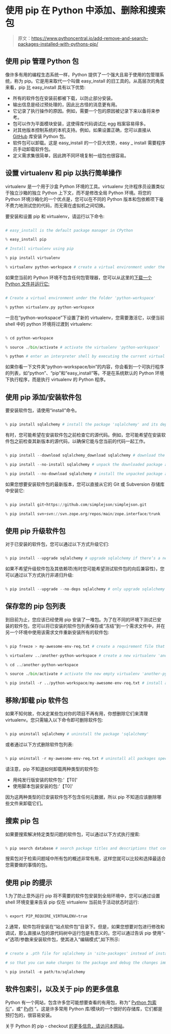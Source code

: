 # 使用 pip 在 Python 中添加、删除和搜索包

> 原文：<https://www.pythoncentral.io/add-remove-and-search-packages-installed-with-pythons-pip/>

## 使用 pip 管理 Python 包

像许多有用的编程生态系统一样，Python 提供了一个强大且易于使用的包管理系统，称为 pip。它是用来取代一个叫做 easy_install 的旧工具的。从高层次的角度来看，pip 比 easy_install 具有以下优势:

*   所有的软件包在安装前都被下载，以防止部分安装。
*   输出信息是经过预处理的，因此比古怪的消息更有用。
*   它记录了执行操作的原因。例如，需要一个包的原因被记录下来以备将来参考。
*   包可以作为平面模块安装，这使得库代码调试比 egg 档案容易得多。
*   对其他版本控制系统的本机支持。例如，如果设置正确，您可以直接从 [GitHub](https://github.com/ "GitHub") 库安装 Python 包。
*   软件包可以卸载。这是 easy_install 的一个巨大优势，easy _ install 需要程序员手动卸载软件包。
*   定义需求集很简单，因此跨不同环境复制一组包也很容易。

## 设置 virtualenv 和 pip 以执行简单操作

virtualenv 是一个用于沙盒 Python 环境的工具。virtualenv 允许程序员设置类似于独立沙箱的独立 Python 上下文，而不是修改全局 Python 环境。将您的 Python 环境沙箱化的一个优点是，您可以在不同的 Python 版本和包依赖项下毫不费力地测试您的代码，而无需在虚拟机之间切换。

要安装和设置 pip 和 virtualenv，请运行以下命令:

```py

# easy_install is the default package manager in CPython

% easy_install pip

# Install virtualenv using pip

% pip install virtualenv

% virtualenv python-workspace # create a virtual environment under the folder 'python-workspace'

```

如果您当前的 Python 环境不包含任何包管理器，您可以从这里的[下载一个 Python 文件并运行它:](https://raw.github.com/pypa/virtualenv/master/virtualenv.py "Virtualenv download")

```py

# Create a virtual environment under the folder 'python-workspace'

% python virtualenv.py python-workspace

```

一旦在“python-workspace”下设置了新的 virtualenv，您需要激活它，以便当前 shell 中的 python 环境将过渡到 virtualenv:

```py

% cd python-workspace

% source ./bin/activate # activate the virtualenv 'python-workspace'

% python # enter an interpreter shell by executing the current virtual python program under 'python-workspace/bin/python'

```

如果你看一下文件夹“python-workspace/bin”的内容，你会看到一个可执行程序的列表，如“python”、“pip”和“easy_install”等。不是在系统默认的 Python 环境下执行程序，而是执行 virtualenv 的 Python 程序。

## 使用 pip 添加/安装软件包

要安装软件包，请使用“install”命令。

```py

% pip install sqlalchemy # install the package 'sqlalchemy' and its dependencies

```

有时，您可能希望在安装软件包之前检查它的源代码。例如，您可能希望在安装软件包之前检查其新版本的源代码，以确保它能与您当前的代码一起工作。

```py

% pip install --download sqlalchemy_download sqlalchemy # download the package 'sqlalchemy' archives into 'sqlalchemy_download' instead of installing it

% pip install --no-install sqlalchemy # unpack the downloaded package archives into 'python-workspace/build' for inspection

% pip install --no-download sqlalchemy # install the unpacked package archives

```

如果您想要安装软件包的最新版本，您可以直接从它的 Git 或 Subversion 存储库中安装它:

```py

% pip install git+https://github.com/simplejson/simplejson.git

% pip install svn+svn://svn.zope.org/repos/main/zope.interface/trunk

```

## 使用 pip 升级软件包

对于已安装的软件包，您可以通过以下方式升级它们:

```py

% pip install --upgrade sqlalchemy # upgrade sqlalchemy if there’s a newer version available. Notice that --upgrade will recursively upgrade sqlalchemy and all of its dependencies.

```

如果不希望升级软件包及其依赖项(有时您可能希望测试软件包的向后兼容性)，您可以通过以下方式执行非递归升级:

```py

% pip install --upgrade --no-deps sqlalchemy # only upgrade sqlalchemy but leave its dependencies alone

```

## 保存您的 pip 包列表

到目前为止，您应该已经使用 pip 安装了一堆包。为了在不同的环境下测试已安装的软件包，您可以将已安装的软件包列表保存或“冻结”到一个需求文件中，并在另一个环境中使用该需求文件重新安装所有的软件包:

```py

% pip freeze > my-awesome-env-req.txt # create a requirement file that contains a list of all installed packages in the current virtualenv 'python-workspace'

% virtualenv ../another-python-workspace # create a new virtualenv 'another-python-workspace'

% cd ../another-python-workspace

% source ./bin/activate # activate the new empty virtualenv 'another-python-workspace'

% pip install -r ../python-workspace/my-awesome-env-req.txt # install all packages specified in 'my-awesome-env-req.txt'

```

## 移除/卸载 pip 软件包

如果不知何故，你决定某些包对你的项目不再有用，你想删除它们来清理 virtualenv。您只需输入以下命令即可删除软件包:

```py

% pip uninstall sqlalchemy # uninstall the package 'sqlalchemy'

```

或者通过以下方式删除软件包列表:

```py

% pip uninstall -r my-awesome-env-req.txt # uninstall all packages specified in 'my-awesome-env-req.txt'

```

请注意，pip 不知道如何卸载两种类型的软件包:

*   用纯发行版安装的软件包:'【T0]'
*   使用脚本包装安装的包:'【T0]'

因为这两种类型的已安装软件包不包含任何元数据，所以 pip 不知道应该删除哪些文件来卸载它们。

## 搜索 pip 包

如果要搜索解决特定类型问题的软件包，可以通过以下方式执行搜索:

```py

% pip search database # search package titles and descriptions that contain the word 'database'

```

搜索包对于检索问题域中所有包的概述非常有用，这样您就可以比较和选择最适合您需要做的事情的包。

## 使用 pip 的提示

1.为了防止意外运行 pip 将不需要的软件包安装到全局环境中，您可以通过设置 shell 环境变量来告诉 pip 仅在 virtualenv 当前处于活动状态时运行:

```py

% export PIP_REQUIRE_VIRTUALENV=true

```

2.通常，软件包将安装在“站点软件包”目录下。但是，如果您想要对包进行修改和调试，那么直接从包的源代码树中运行包是有意义的。您可以通过告诉 pip 使用“-e”选项/参数来安装软件包，使其进入“编辑模式”,如下所示:

```py

# create a .pth file for sqlalchemy in 'site-packages' instead of installing it into 'site-packages'

# so that you can make changes to the package and debug the changes immediately

% pip install -e path/to/sqlalchemy

```

## 软件包索引，以及关于 pip 的更多信息

Python 有一个网站，包含许多您可能想要查看的有用包，称为“ [Python 包索引](https://pypi.python.org/pypi?%3Aaction=browse "Python Package Index")”，或“ [PyPI](https://pypi.python.org/pypi?%3Aaction=browse "PyPI") ”。这是许多常用 Python 库/模块的一个很好的存储库，它们都是预打包的，很容易安装。

关于 Python 的 pip - checkout [的更多信息，请访问本网站](http://www.pip-installer.org/en/latest/ "pip installer")。